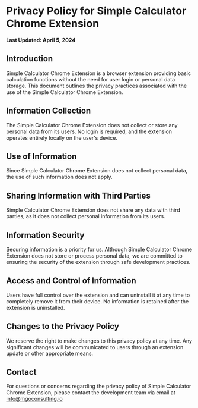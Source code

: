 # Privacy Policy for Simple Calculator Chrome Extension

**Last Updated: April 5, 2024**

## Introduction

Simple Calculator Chrome Extension is a browser extension providing basic calculation functions without the need for user login or personal data storage. This document outlines the privacy practices associated with the use of the Simple Calculator Chrome Extension.

## Information Collection

The Simple Calculator Chrome Extension does not collect or store any personal data from its users. No login is required, and the extension operates entirely locally on the user's device.

## Use of Information

Since Simple Calculator Chrome Extension does not collect personal data, the use of such information does not apply.

## Sharing Information with Third Parties

Simple Calculator Chrome Extension does not share any data with third parties, as it does not collect personal information from its users.

## Information Security

Securing information is a priority for us. Although Simple Calculator Chrome Extension does not store or process personal data, we are committed to ensuring the security of the extension through safe development practices.

## Access and Control of Information

Users have full control over the extension and can uninstall it at any time to completely remove it from their device. No information is retained after the extension is uninstalled.

## Changes to the Privacy Policy

We reserve the right to make changes to this privacy policy at any time. Any significant changes will be communicated to users through an extension update or other appropriate means.

## Contact

For questions or concerns regarding the privacy policy of Simple Calculator Chrome Extension, please contact the development team via email at info@mgoconsulting.io

